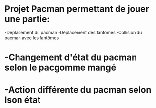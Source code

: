  # Projet Pacman permettant de jouer une partie:
 -Déplacement du pacman
 -Déplacement des fantômes
 -Collision du pacman avec les fantômes
# -Changement d'état du pacman selon le pacgomme mangé
# -Action différente du pacman selon lson état
